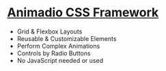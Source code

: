 # [Animadio CSS Framework](https://animadio.org)

- Grid & Flexbox Layouts
- Reusable & Customizable Elements
- Perform Complex Animations
- Controls by Radio Buttons
- No JavaScript needed or used
